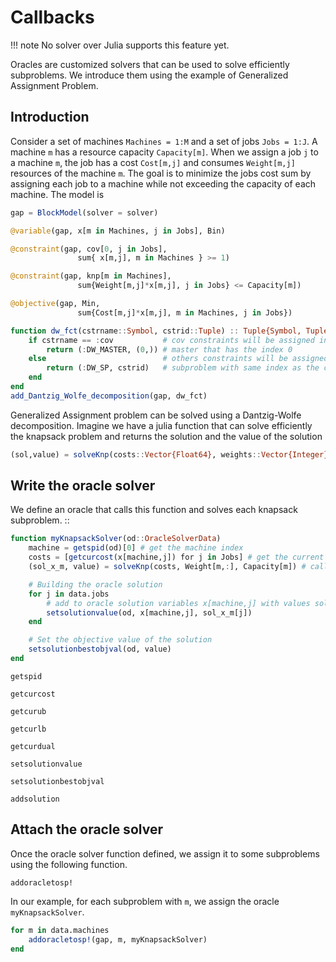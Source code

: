 # Callbacks

!!! note
    No solver over Julia supports this feature yet.

Oracles are customized solvers that can be used to solve efficiently subproblems.
We introduce them using the example of Generalized Assignment Problem.

## Introduction

Consider a set of machines `Machines = 1:M` and a set of jobs `Jobs = 1:J`.
A machine `m` has a resource capacity `Capacity[m]`. When we assign a job
`j` to a machine `m`, the job has a cost `Cost[m,j]` and consumes
`Weight[m,j]` resources of the machine `m`. The goal is to minimize the jobs
cost sum by assigning each job to a machine while not exceeding the capacity of
each machine. The model is

```julia
gap = BlockModel(solver = solver)

@variable(gap, x[m in Machines, j in Jobs], Bin)

@constraint(gap, cov[0, j in Jobs],
               sum{ x[m,j], m in Machines } >= 1)

@constraint(gap, knp[m in Machines],
               sum{Weight[m,j]*x[m,j], j in Jobs} <= Capacity[m])

@objective(gap, Min,
               sum{Cost[m,j]*x[m,j], m in Machines, j in Jobs})

function dw_fct(cstrname::Symbol, cstrid::Tuple) :: Tuple{Symbol, Tuple}
    if cstrname == :cov           # cov constraints will be assigned in the
        return (:DW_MASTER, (0,)) # master that has the index 0
    else                          # others constraints will be assigned in a
        return (:DW_SP, cstrid)   # subproblem with same index as the constraint
    end
end
add_Dantzig_Wolfe_decomposition(gap, dw_fct)
```    

Generalized Assignment problem can be solved using a Dantzig-Wolfe decomposition.
Imagine we have a julia function that can solve efficiently the knapsack problem
and returns the solution and the value of the solution

```julia
(sol,value) = solveKnp(costs::Vector{Float64}, weights::Vector{Integer}, capacity::Integer)
```

## Write the oracle solver

We define an oracle that calls this function and solves each knapsack subproblem. ::

```julia
function myKnapsackSolver(od::OracleSolverData)
    machine = getspid(od)[0] # get the machine index
    costs = [getcurcost(x[machine,j]) for j in Jobs] # get the current cost
    (sol_x_m, value) = solveKnp(costs, Weight[m,:], Capacity[m]) # call the solver

    # Building the oracle solution
    for j in data.jobs
        # add to oracle solution variables x[machine,j] with values sol_x_m[j]
        setsolutionvalue(od, x[machine,j], sol_x_m[j])
    end

    # Set the objective value of the solution
    setsolutionbestobjval(od, value)
end
```


```@docs
getspid
```

```@docs
getcurcost
```

```@docs
getcurub
```

```@docs
getcurlb
```

```@docs
getcurdual
```

```@docs
setsolutionvalue
```

```@docs
setsolutionbestobjval
```

```@docs
addsolution
```

## Attach the oracle solver

Once the oracle solver function defined, we assign it to some subproblems using
the following function.

```@docs
addoracletosp!
```

In our example, for each subproblem with `m`, we assign the oracle `myKnapsackSolver`.
```julia
for m in data.machines
    addoracletosp!(gap, m, myKnapsackSolver)
end
```
